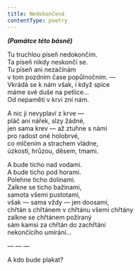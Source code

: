 ```yaml
---
title: Nedokončená
contentType: poetry
---
```


**_(Památce této básně)_**

Tu truchlou píseň nedokončím.  
Ta píseň nikdy neskončí se.  
Tu píseň ani nezačínám  
v tom pozdním čase popůlnočním. —  
Vkrádá se k nám však, i když spíce  
máme své duše na petlice…  
Od nepaměti v krvi zní nám.

A nic ji nevyplaví z krve —  
pláč ani nářek, slzy žádné,  
jen sama krev — až ztuhne s námi  
pro radost oné holobrvé,  
co mlčením a strachem vládne,  
úzkostí, hrůzou, děsem, tmami.

A bude ticho nad vodami.  
A bude ticho pod horami.  
Polehne ticho dolinami.  
Zalkne se ticho bažinami,  
samota všemi pustotami,  
však — sama vždy — jen doosamí,  
chřtán s chřtánem v chřtánu všemi chřtány  
zalkne se chřtánem požíraný  
sám kamsi za chřtán do zachřtání  
nekončícího umírání…

— — —

A kdo bude plakat?
